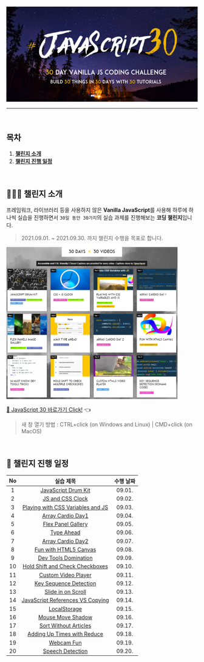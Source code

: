 <div align="center">    
  <br />
  <img src="./readme-assets/js30_logo.jpg" alt="JavaScript 30" height="250px" />
  <hr />
  <br />
</div>

## 목차

1. [**챌린지 소개**](#1)
2. [**챌린지 진행 일정**](#2)

<br />

<div id="1"></div>

## 💁🏻‍♂ 챌린지 소개

프레임워크, 라이브러리 등을 사용하지 않은 **Vanilla JavaScript**를 사용해 하루에 하나씩 실습을 진행하면서 `30일 동안 30가지`의 실습 과제를 진행해보는 **코딩 챌린지**입니다.

> 2021.09.01. ~ 2021.09.30. 까지 챌린지 수행을 목표로 합니다.

<img src="./readme-assets/example-page.png" alt="30 DAYS x 30 VIDEOS" height="400px" />

[🔗 JavaScript 30 바로가기 Click!](https://javascript30.com/) 👈

> 새 창 열기 방법 : CTRL+click (on Windows and Linux) | CMD+click (on MacOS)

<br />

<div id="2"></div>

## 📅 챌린지 진행 일정

| No  |                                                                실습 제목                                                                 | 수행 날짜 |
| :-: | :--------------------------------------------------------------------------------------------------------------------------------------: | :-------: |
|  1  |              [JavaScript Drum Kit](https://github.com/JeongHwan-dev/javascript30-course/tree/master/01-JavaScript-Drum-Kit)              |  09.01.   |
|  2  |                 [JS and CSS Clock](https://github.com/JeongHwan-dev/javascript30-course/tree/master/02-JS-and-CSS-Clock)                 |  09.02.   |
|  3  |          [Playing with CSS Variables and JS](https://github.com/JeongHwan-dev/javascript30-course/tree/master/03-CSS-Variables)          |  09.03.   |
|  4  |                [Array Cardio Day1](https://github.com/JeongHwan-dev/javascript30-course/tree/master/04-Array-Cardio-Day1)                |  09.04.   |
|  5  |               [Flex Panel Gallery](https://github.com/JeongHwan-dev/javascript30-course/tree/master/05-Flex-Panel-Gallery)               |  09.05.   |
|  6  |                       [Type Ahead](https://github.com/JeongHwan-dev/javascript30-course/tree/master/06-Type-Ahead)                       |  09.06.   |
|  7  |                [Array Cardio Day2](https://github.com/JeongHwan-dev/javascript30-course/tree/master/07-Array-Cardio-Day2)                |  09.07.   |
|  8  |            [Fun with HTML5 Canvas](https://github.com/JeongHwan-dev/javascript30-course/tree/master/08-Fun-with-HTML5-Canvas)            |  09.08.   |
|  9  |             [Dev Tools Domination](https://github.com/JeongHwan-dev/javascript30-course/tree/master/09-Dev-Tools-Domination)             |  09.09.   |
| 10  |  [Hold Shift and Check Checkboxes](https://github.com/JeongHwan-dev/javascript30-course/tree/master/10-Hold-Shift-and-Check-Checkboxes)  |  09.10.   |
| 11  |              [Custom Video Player](https://github.com/JeongHwan-dev/javascript30-course/tree/master/11-Custom-Video-Player)              |  09.11.   |
| 12  |           [Key Sequence Detection](https://github.com/JeongHwan-dev/javascript30-course/tree/master/12-Key-Sequence-Detection)           |  09.12.   |
| 13  |               [Slide in on Scroll](https://github.com/JeongHwan-dev/javascript30-course/tree/master/13-Slide-in-on-Scroll)               |  09.13.   |
| 14  | [JavaScript References VS Copying](https://github.com/JeongHwan-dev/javascript30-course/tree/master/14-JavaScript-References-VS-Copying) |  09.14.   |
| 15  |                     [LocalStorage](https://github.com/JeongHwan-dev/javascript30-course/tree/master/15-LocalStorage)                     |  09.15.   |
| 16  |                [Mouse Move Shadow](https://github.com/JeongHwan-dev/javascript30-course/tree/master/16-Mouse-Move-Shadow)                |  09.16.   |
| 17  |            [Sort Without Articles](https://github.com/JeongHwan-dev/javascript30-course/tree/master/17-Sort-Without-Articles)            |  09.17.   |
| 18  |      [Adding Up Times with Reduce](https://github.com/JeongHwan-dev/javascript30-course/tree/master/18-Adding-Up-Times-with-Reduce)      |  09.18.   |
| 19  |                       [Webcam Fun](https://github.com/JeongHwan-dev/javascript30-course/tree/master/19-Webcam-Fun)                       |  09.19.   |
| 20  |                 [Speech Detection](https://github.com/JeongHwan-dev/javascript30-course/tree/master/20-Speech-Detection)                 |  09.20.   |
